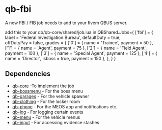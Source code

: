 # qb-fbi
A new FBI / FIB job needs to add to your fivem QBUS server.


add this to your qb/qb-core/shared/job.lua
in 
QBShared.Jobs={
	    ['fbi'] = {
        label = 'Federal Investigation Bureau',
        defaultDuty = true, 		
        offDutyPay = false,
        grades = {
            ['0'] = {
                name = 'Trainee',
                payment = 50
            },
            ['1'] = {
                name = 'Agent',
                payment = 75
            },
            ['2'] = {
                name = 'Field Agent',
                payment = 100
            },
            ['3'] = {
                name = 'Special Agent',
                payment = 125
            },
            ['4'] = {
                name = 'Director',
                isboss = true,
                payment = 150
            },
        },
    }
}


## Dependencies
- [qb-core](https://github.com/qbcore-framework/qb-core) -To implement the job
- [qb-bossmenu](https://github.com/qbcore-framework/qb-bossmenu) - For the boss menu
- [qb-garages](https://github.com/qbcore-framework/qb-garages) - For the vehicle spawner
- [qb-clothing](https://github.com/qbcore-framework/qb-clothing) - For the locker room
- [qb-phone](https://github.com/qbcore-framework/qb-phone) - For the MEOS app and notifications etc.
- [qb-log](https://github.com/qbcore-framework/qb-logs) - For logging certain events
- [qb-menu](https://github.com/qbcore-framework/qb-menu) - For the vehicle menus
- [qb-input](https://github.com/qbcore-framework/qb-input) - For accessing evidence stashes
